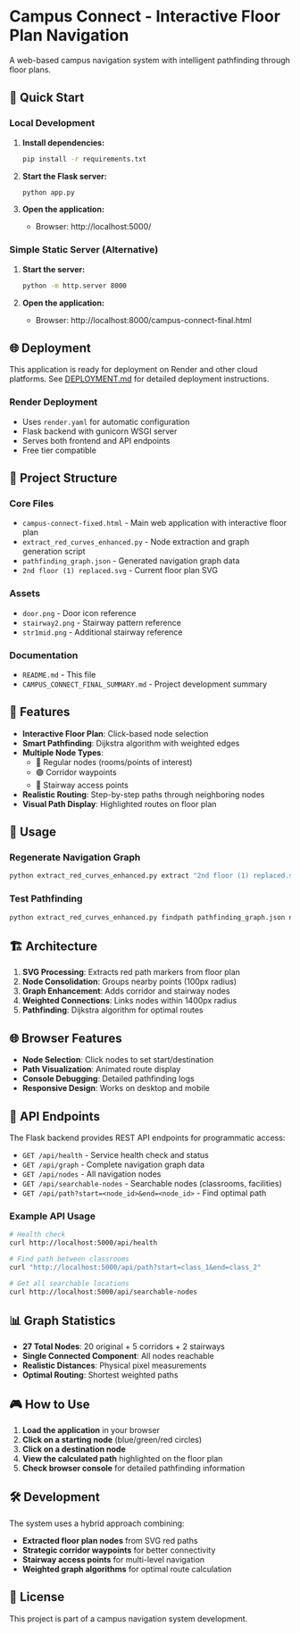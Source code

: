 # Campus Connect - Interactive Floor Plan Navigation

A web-based campus navigation system with intelligent pathfinding through floor plans.

## 🚀 Quick Start

### Local Development

1. **Install dependencies:**
   ```bash
   pip install -r requirements.txt
   ```

2. **Start the Flask server:**
   ```bash
   python app.py
   ```

3. **Open the application:**
   - Browser: http://localhost:5000/

### Simple Static Server (Alternative)

1. **Start the server:**
   ```bash
   python -m http.server 8000
   ```

2. **Open the application:**
   - Browser: http://localhost:8000/campus-connect-final.html

## 🌐 Deployment

This application is ready for deployment on Render and other cloud platforms. See [DEPLOYMENT.md](DEPLOYMENT.md) for detailed deployment instructions.

### Render Deployment
- Uses `render.yaml` for automatic configuration
- Flask backend with gunicorn WSGI server
- Serves both frontend and API endpoints
- Free tier compatible

## 📁 Project Structure

### Core Files
- `campus-connect-fixed.html` - Main web application with interactive floor plan
- `extract_red_curves_enhanced.py` - Node extraction and graph generation script
- `pathfinding_graph.json` - Generated navigation graph data
- `2nd floor (1) replaced.svg` - Current floor plan SVG

### Assets
- `door.png` - Door icon reference
- `stairway2.png` - Stairway pattern reference  
- `str1mid.png` - Additional stairway reference

### Documentation
- `README.md` - This file
- `CAMPUS_CONNECT_FINAL_SUMMARY.md` - Project development summary

## 🎯 Features

- **Interactive Floor Plan**: Click-based node selection
- **Smart Pathfinding**: Dijkstra algorithm with weighted edges
- **Multiple Node Types**:
  - 🔵 Regular nodes (rooms/points of interest)
  - 🟢 Corridor waypoints  
  - 🔴 Stairway access points
- **Realistic Routing**: Step-by-step paths through neighboring nodes
- **Visual Path Display**: Highlighted routes on floor plan

## 🔧 Usage

### Regenerate Navigation Graph
```bash
python extract_red_curves_enhanced.py extract "2nd floor (1) replaced.svg" pathfinding_graph.json
```

### Test Pathfinding
```bash
python extract_red_curves_enhanced.py findpath pathfinding_graph.json node_8 node_2
```

## 🏗️ Architecture

1. **SVG Processing**: Extracts red path markers from floor plan
2. **Node Consolidation**: Groups nearby points (100px radius)
3. **Graph Enhancement**: Adds corridor and stairway nodes
4. **Weighted Connections**: Links nodes within 1400px radius
5. **Pathfinding**: Dijkstra algorithm for optimal routes

## 🌐 Browser Features

- **Node Selection**: Click nodes to set start/destination
- **Path Visualization**: Animated route display
- **Console Debugging**: Detailed pathfinding logs
- **Responsive Design**: Works on desktop and mobile

## 🔗 API Endpoints

The Flask backend provides REST API endpoints for programmatic access:

- `GET /api/health` - Service health check and status
- `GET /api/graph` - Complete navigation graph data
- `GET /api/nodes` - All navigation nodes
- `GET /api/searchable-nodes` - Searchable nodes (classrooms, facilities)
- `GET /api/path?start=<node_id>&end=<node_id>` - Find optimal path

### Example API Usage

```bash
# Health check
curl http://localhost:5000/api/health

# Find path between classrooms
curl "http://localhost:5000/api/path?start=class_1&end=class_2"

# Get all searchable locations
curl http://localhost:5000/api/searchable-nodes
```

## 📊 Graph Statistics

- **27 Total Nodes**: 20 original + 5 corridors + 2 stairways
- **Single Connected Component**: All nodes reachable
- **Realistic Distances**: Physical pixel measurements
- **Optimal Routing**: Shortest weighted paths

## 🎮 How to Use

1. **Load the application** in your browser
2. **Click on a starting node** (blue/green/red circles)
3. **Click on a destination node**
4. **View the calculated path** highlighted on the floor plan
5. **Check browser console** for detailed pathfinding information

## 🛠️ Development

The system uses a hybrid approach combining:
- **Extracted floor plan nodes** from SVG red paths
- **Strategic corridor waypoints** for better connectivity  
- **Stairway access points** for multi-level navigation
- **Weighted graph algorithms** for optimal route calculation

## 📝 License

This project is part of a campus navigation system development.
